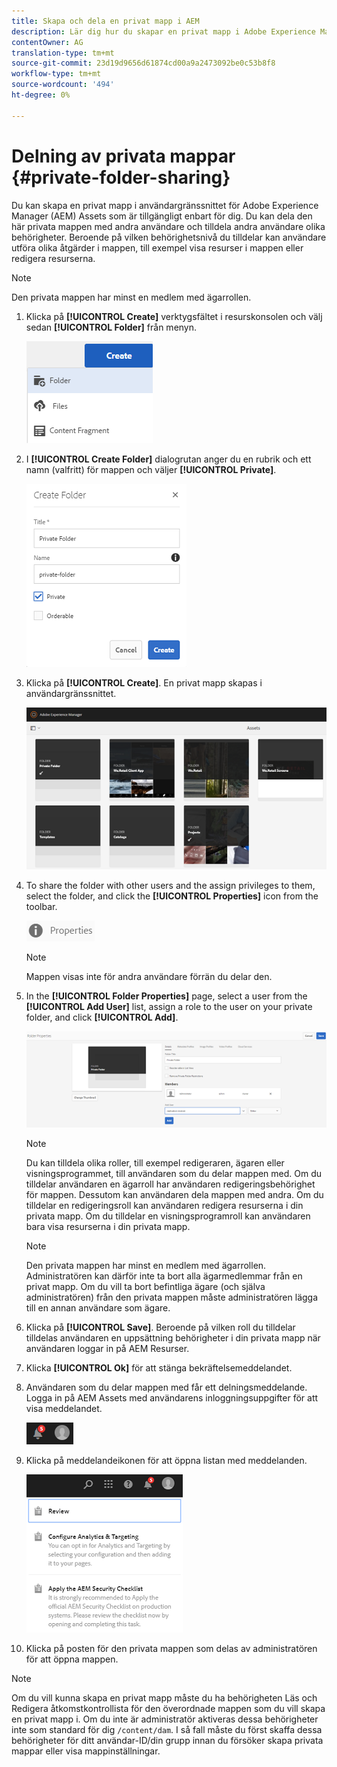 ```yaml
---
title: Skapa och dela en privat mapp i AEM
description: Lär dig hur du skapar en privat mapp i Adobe Experience Manager-resurserna (AEM) och delar den med andra användare och tilldelar olika behörigheter till dem.
contentOwner: AG
translation-type: tm+mt
source-git-commit: 23d19d9656d61874cd00a9a2473092be0c53b8f8
workflow-type: tm+mt
source-wordcount: '494'
ht-degree: 0%

---
```



# Delning av privata mappar {#private-folder-sharing}

Du kan skapa en privat mapp i användargränssnittet för Adobe Experience Manager (AEM) Assets som är tillgängligt enbart för dig. Du kan dela den här privata mappen med andra användare och tilldela andra användare olika behörigheter. Beroende på vilken behörighetsnivå du tilldelar kan användare utföra olika åtgärder i mappen, till exempel visa resurser i mappen eller redigera resurserna.

>[!NOTE]
>
> Den privata mappen har minst en medlem med ägarrollen.


1. Klicka på **[!UICONTROL Create]** verktygsfältet i resurskonsolen och välj sedan **[!UICONTROL Folder]** från menyn.

   ![Skapa resursmapp](assets/Create-folder.png)

1. I **[!UICONTROL Create Folder]** dialogrutan anger du en rubrik och ett namn (valfritt) för mappen och väljer **[!UICONTROL Private]**.

   ![Markera kryssrutan Privat om du vill göra mappen privat](assets/private-folder.png)

1. Klicka på **[!UICONTROL Create]**. En privat mapp skapas i användargränssnittet.

   ![chlimage_1-413](assets/chlimage_1-413.png)

1. To share the folder with other users and the assign privileges to them, select the folder, and click the **[!UICONTROL Properties]** icon from the toolbar.

   ![chlimage_1-414](assets/chlimage_1-414.png)

   >[!NOTE]
   >
   >Mappen visas inte för andra användare förrän du delar den.

1. In the **[!UICONTROL Folder Properties]** page, select a user from the **[!UICONTROL Add User]** list, assign a role to the user on your private folder, and click **[!UICONTROL Add]**.

   ![chlimage_1-415](assets/chlimage_1-415.png)

   >[!NOTE]
   >
   >Du kan tilldela olika roller, till exempel redigeraren, ägaren eller visningsprogrammet, till användaren som du delar mappen med. Om du tilldelar användaren en ägarroll har användaren redigeringsbehörighet för mappen. Dessutom kan användaren dela mappen med andra. Om du tilldelar en redigeringsroll kan användaren redigera resurserna i din privata mapp. Om du tilldelar en visningsprogramroll kan användaren bara visa resurserna i din privata mapp.

   >[!NOTE]
   >
   > Den privata mappen har minst en medlem med ägarrollen. Administratören kan därför inte ta bort alla ägarmedlemmar från en privat mapp. Om du vill ta bort befintliga ägare (och själva administratören) från den privata mappen måste administratören lägga till en annan användare som ägare.

1. Klicka på **[!UICONTROL Save]**. Beroende på vilken roll du tilldelar tilldelas användaren en uppsättning behörigheter i din privata mapp när användaren loggar in på AEM Resurser.
1. Klicka **[!UICONTROL Ok]** för att stänga bekräftelsemeddelandet.
1. Användaren som du delar mappen med får ett delningsmeddelande. Logga in på AEM Assets med användarens inloggningsuppgifter för att visa meddelandet.

   ![chlimage_1-416](assets/chlimage_1-416.png)

1. Klicka på meddelandeikonen för att öppna listan med meddelanden.

   ![Förteckning över meddelanden](assets/Assets-Notification.png)

1. Klicka på posten för den privata mappen som delas av administratören för att öppna mappen.

>[!NOTE]
>
>Om du vill kunna skapa en privat mapp måste du ha behörigheten Läs och Redigera åtkomstkontrollista för den överordnade mappen som du vill skapa en privat mapp i. Om du inte är administratör aktiveras dessa behörigheter inte som standard för dig `/content/dam`. I så fall måste du först skaffa dessa behörigheter för ditt användar-ID/din grupp innan du försöker skapa privata mappar eller visa mappinställningar.
